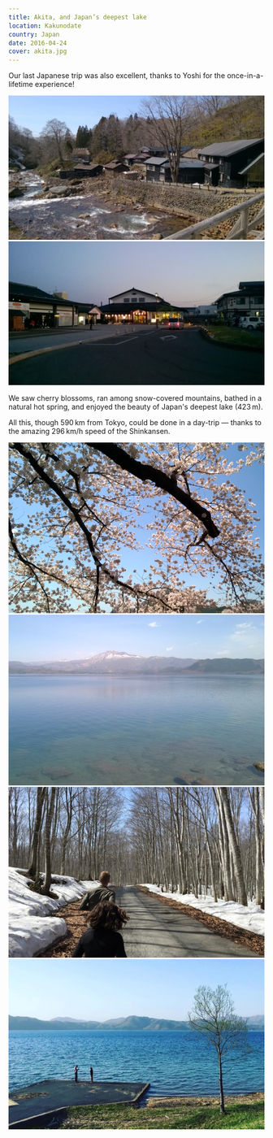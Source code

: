 ```yaml
---
title: Akita, and Japan’s deepest lake
location: Kakunodate
country: Japan
date: 2016-04-24
cover: akita.jpg
---
```


Our last Japanese trip was also excellent, thanks to Yoshi for the once-in-a-lifetime experience!

![](../../img/kakunodate1.jpg)
![](../../img/kakunodate2.jpg)

We saw cherry blossoms, ran among snow-covered mountains, bathed in a natural hot spring, and enjoyed the beauty of Japan's deepest lake (423 m).

All this, though 590 km from Tokyo, could be done in a day-trip — thanks to the amazing 296 km/h speed of the Shinkansen. 

![](../../img/0424-1.jpg)
![](../../img/0424-2.jpg)
![](../../img/0424-3.jpg)
![](../../img/0424-4.jpg)

